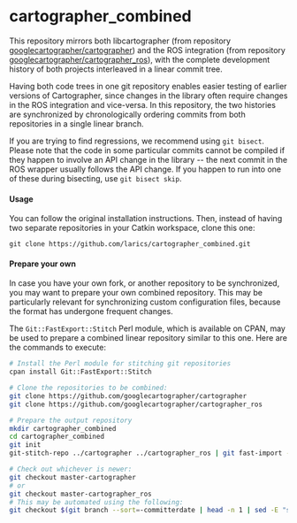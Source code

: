 # cartographer_combined

This repository mirrors both libcartographer (from repository [googlecartographer/cartographer](https://github.com/googlecartographer/cartographer)) and the ROS integration (from repository [googlecartographer/cartographer_ros](https://github.com/googlecartographer/cartographer_ros)), with the complete development history of both projects interleaved in a linear commit tree. 

Having both code trees in one git repository enables easier testing of earlier versions of Cartographer, since changes in the library often require changes in the ROS integration and vice-versa. In this repository, the two histories are synchronized by chronologically ordering commits from both repositories in a single linear branch.

If you are trying to find regressions, we recommend using `git bisect`. Please note that the code in some particular commits cannot be compiled if they happen to involve an API change in the library -- the next commit in the ROS wrapper usually follows the API change. If you happen to run into one of these during bisecting, use `git bisect skip`.

#### Usage

You can follow the original installation instructions. Then, instead of having two separate repositories in your Catkin workspace, clone this one:
```
git clone https://github.com/larics/cartographer_combined.git
```

#### Prepare your own

In case you have your own fork, or another repository to be synchronized, you may want to prepare your own combined repository. This may be particularly relevant for synchronizing custom configuration files, because the format has undergone frequent changes.

The `Git::FastExport::Stitch` Perl module, which is available on CPAN, may be used to prepare a combined linear repository similar to this one. Here are the commands to execute:

```bash
# Install the Perl module for stitching git repositories
cpan install Git::FastExport::Stitch

# Clone the repositories to be combined:
git clone https://github.com/googlecartographer/cartographer
git clone https://github.com/googlecartographer/cartographer_ros

# Prepare the output repository
mkdir cartographer_combined
cd cartographer_combined
git init
git-stitch-repo ../cartographer ../cartographer_ros | git fast-import --force

# Check out whichever is newer:
git checkout master-cartographer
# or
git checkout master-cartographer_ros
# This may be automated using the following:
git checkout $(git branch --sort=-committerdate | head -n 1 | sed -E "s/[ *]+//g")
